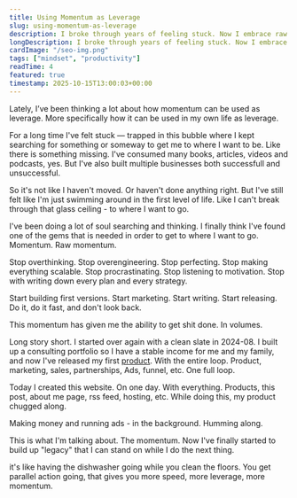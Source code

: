 ```yaml
---
title: Using Momentum as Leverage
slug: using-momentum-as-leverage
description: I broke through years of feeling stuck. Now I embrace raw momentum and legazy over perfectionism.
longDescription: I broke through years of feeling stuck. Now I embrace raw momentum and legazy over perfectionism.
cardImage: "/seo-img.png"
tags: ["mindset", "productivity"]
readTime: 4
featured: true
timestamp: 2025-10-15T13:00:03+00:00
---
```


Lately, I’ve been thinking a lot about how momentum can be used as leverage.
More specifically how it can be used in my own life as leverage.

For a long time I've felt stuck — trapped in this bubble where I kept searching
for something or someway to get me to where I want to be. Like there is something
missing. I've consumed many books, articles, videos and podcasts, yes. But I've
also built multiple businesses both successfull and unsuccessful.

So it's not like I haven't moved. Or haven't done anything right. But I've still
felt like I'm just swimming around in the first level of life. Like I can't break
through that glass ceiling - to where I want to go.

I've been doing a lot of soul searching and thinking. I finally think I've found
one of the gems that is needed in order to get to where I want to go. Momentum.
Raw momentum.

Stop overthinking. Stop overengineering. Stop perfecting. Stop making everything
scalable. Stop procrastinating. Stop listening to motivation. Stop with writing
down every plan and every strategy.

Start building first versions. Start marketing. Start writing. Start releasing.
Do it, do it fast, and don't look back.

This momentum has given me the ability to get shit done. In volumes.

Long story short. I started over again with a clean slate in 2024-08. I built
up a consulting portfolio so I have a stable income for me and my family, and
now I've released my first [product](https://quick3-for-woocommerce.no/en/).
With the entire loop. Product, marketing, sales, partnerships, Ads, funnel, etc.
One full loop.

Today I created this website. On one day. With everything. Products, this post,
about me page, rss feed, hosting, etc. While doing this, my product chugged along.

Making money and running ads - in the background. Humming along.

This is what I'm talking about. The momentum. Now I've finally started to build
up "legacy" that I can stand on while I do the next thing.

it's like having the dishwasher going while you clean the floors.
You get parallel action going, that gives you more speed, more leverage, more momentum.